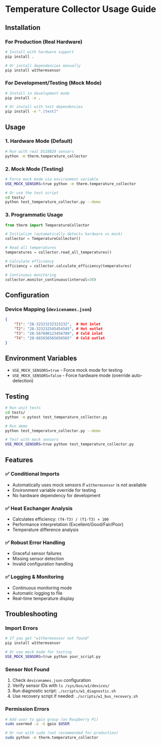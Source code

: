 # Temperature Collector Usage Guide

## Installation

### For Production (Real Hardware)
```bash
# Install with hardware support
pip install .

# Or install dependencies manually
pip install w1thermsensor
```

### For Development/Testing (Mock Mode)
```bash
# Install in development mode
pip install -e .

# Or install with test dependencies
pip install -e ".[test]"
```

## Usage

### 1. Hardware Mode (Default)
```bash
# Run with real DS18B20 sensors
python -m therm.temperature_collector
```

### 2. Mock Mode (Testing)
```bash
# Force mock mode via environment variable
USE_MOCK_SENSORS=true python -m therm.temperature_collector

# Or use the test script
cd tests/
python test_temperature_collector.py --demo
```

### 3. Programmatic Usage
```python
from therm import TemperatureCollector

# Initialize (automatically detects hardware vs mock)
collector = TemperatureCollector()

# Read all temperatures
temperatures = collector.read_all_temperatures()

# Calculate efficiency
efficiency = collector.calculate_efficiency(temperatures)

# Continuous monitoring
collector.monitor_continuous(interval=30)
```

## Configuration

### Device Mapping (`devicenames.json`)
```json
{
    "T1": "28-32323232323232",  # Hot inlet
    "T2": "28-323232545454545", # Hot outlet
    "T3": "28-567890123456789", # Cold inlet
    "T4": "28-665656565656565"  # Cold outlet
}
```

## Environment Variables

- `USE_MOCK_SENSORS=true` - Force mock mode for testing
- `USE_MOCK_SENSORS=false` - Force hardware mode (override auto-detection)

## Testing

```bash
# Run unit tests
cd tests/
python -m pytest test_temperature_collector.py

# Run demo
python test_temperature_collector.py --demo

# Test with mock sensors
USE_MOCK_SENSORS=true python test_temperature_collector.py
```

## Features

### ✅ Conditional Imports
- Automatically uses mock sensors if `w1thermsensor` is not available
- Environment variable override for testing
- No hardware dependency for development

### ✅ Heat Exchanger Analysis
- Calculates efficiency: `(T4-T3) / (T1-T3) × 100`
- Performance interpretation (Excellent/Good/Fair/Poor)
- Temperature difference analysis

### ✅ Robust Error Handling
- Graceful sensor failures
- Missing sensor detection
- Invalid configuration handling

### ✅ Logging & Monitoring
- Continuous monitoring mode
- Automatic logging to file
- Real-time temperature display

## Troubleshooting

### Import Errors
```bash
# If you get "w1thermsensor not found"
pip install w1thermsensor

# Or use mock mode for testing
USE_MOCK_SENSORS=true python your_script.py
```

### Sensor Not Found
1. Check `devicenames.json` configuration
2. Verify sensor IDs with `ls /sys/bus/w1/devices/`
3. Run diagnostic script: `./scripts/w1_diagnostic.sh`
4. Use recovery script if needed: `./scripts/w1_bus_recovery.sh`

### Permission Errors
```bash
# Add user to gpio group (on Raspberry Pi)
sudo usermod -a -G gpio $USER

# Or run with sudo (not recommended for production)
sudo python -m therm.temperature_collector
```